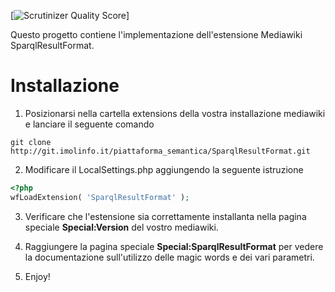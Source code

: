 [![Scrutinizer Quality Score](https://scrutinizer-ci.com/g/gcornacchia/SparqlResultFormat/badges/quality-score.png?b=master&s=498347b5e4c5198a0b0d0d6484fc546fd8f924a5)]

Questo progetto contiene l'implementazione dell'estensione Mediawiki SparqlResultFormat.

# Installazione
1) Posizionarsi nella cartella extensions della vostra installazione mediawiki e lanciare il seguente comando
```
git clone http://git.imolinfo.it/piattaforma_semantica/SparqlResultFormat.git
```
2) Modificare il LocalSettings.php aggiungendo la seguente istruzione

```php
<?php
wfLoadExtension( 'SparqlResultFormat' );
```
3) Verificare che l'estensione sia correttamente installanta nella pagina speciale **Special:Version** del vostro mediawiki. 

4) Raggiungere la pagina speciale **Special:SparqlResultFormat** per vedere la documentazione sull'utilizzo delle magic words e dei vari parametri.

5) Enjoy!